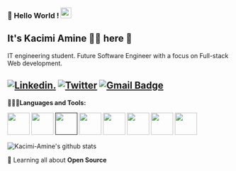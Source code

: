 
### 👋 Hello World !  <img src="https://github.com/TheDudeThatCode/TheDudeThatCode/blob/master/Assets/Earth.gif" width="24px">
### 
## It's Kacimi Amine   👨‍💻 here 👋
IT engineering student. Future Software Engineer with a focus on Full-stack Web development.

[![Linkedin](https://img.shields.io/badge/-LinkedIn-222222?style=flat-square&logo=Linkedin&logoColor=white&link=https://www.linkedin.com/in/amine-kacimi/).](https://www.linkedin.com/in/amine-kacimi/)
[![Twitter](https://img.shields.io/badge/-Twitter-222222?style=flat-square&logo=twitter&logoColor=white&link=https://twitter.com/KacimiAmine2)](https://twitter.com/KacimiAmine2)
[![Gmail Badge](https://img.shields.io/badge/-kacimi.aminee@gmail.com-c14438?style=flat-square&logo=Gmail&logoColor=white&link=mailto:kacimi.aminee@gmail.com)](mailto:kacimi.aminee@gmail.com)
---




**👨🏻‍💻Languages and Tools:** 

<code><a href="https://github.com/spring-projects/spring-boot" target="_blank"><img height="50" src="https://www.vectorlogo.zone/logos/springio/springio-ar21.svg"></a></code>
<code><a href="https://www.javascript.com/" target="_blank"><img height="50" src="https://www.vectorlogo.zone/logos/javascript/javascript-horizontal.svg"></a></code>
<code><a href="" target="_blank"><img height="50" src="https://www.vectorlogo.zone/logos/laravel/laravel-ar21.svg"></a></code>
<code><a href="https://reactjs.org/" target="_blank"><img height="50" src="https://www.vectorlogo.zone/logos/angular/angular-ar21.svg"></a></code>
<code><img height="50" src="https://www.vectorlogo.zone/logos/github/github-ar21.svg"></code>
<code><img height="50" src="https://www.vectorlogo.zone/logos/java/java-vertical.svg"></code>
<code><img height="50" src="https://www.vectorlogo.zone/logos/mysql/mysql-horizontal.svg"></code>
<code><img height="50" src="https://www.vectorlogo.zone/logos/mongodb/mongodb-ar21.svg"></code>




![Kacimi-Amine's github stats](https://github-readme-stats.vercel.app/api?username=Kacimi-Amine&show_icons=true&line_height=30&theme=cobalt)


🌱 Learning all about **Open Source**



